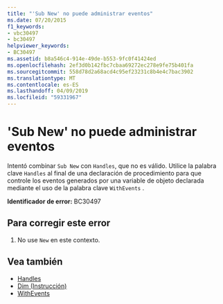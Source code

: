 ```yaml
---
title: "'Sub New' no puede administrar eventos"
ms.date: 07/20/2015
f1_keywords:
- vbc30497
- bc30497
helpviewer_keywords:
- BC30497
ms.assetid: b8a546c4-914e-49de-b553-9fc0f41424ed
ms.openlocfilehash: 2ef3d0b142fbc7cbaa69272ec278e9fe75b401fa
ms.sourcegitcommit: 558d78d2a68acd4c95ef23231c8b4e4c7bac3902
ms.translationtype: MT
ms.contentlocale: es-ES
ms.lasthandoff: 04/09/2019
ms.locfileid: "59331967"
---
```

# <a name="sub-new-cannot-handle-events"></a>'Sub New' no puede administrar eventos
Intentó combinar `Sub New` con `Handles`, que no es válido. Utilice la palabra clave `Handles` al final de una declaración de procedimiento para que controle los eventos generados por una variable de objeto declarada mediante el uso de la palabra clave `WithEvents` .  
  
 **Identificador de error:** BC30497  
  
## <a name="to-correct-this-error"></a>Para corregir este error  
  
1. No use `New` en este contexto.  
  
## <a name="see-also"></a>Vea también

- [Handles](../../visual-basic/language-reference/statements/handles-clause.md)
- [Dim (Instrucción)](../../visual-basic/language-reference/statements/dim-statement.md)
- [WithEvents](../../visual-basic/language-reference/modifiers/withevents.md)
